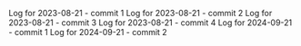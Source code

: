 Log for 2023-08-21 - commit 1
Log for 2023-08-21 - commit 2
Log for 2023-08-21 - commit 3
Log for 2023-08-21 - commit 4
Log for 2024-09-21 - commit 1
Log for 2024-09-21 - commit 2
